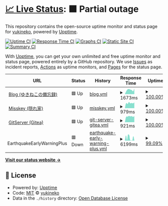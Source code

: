 # [📈 Live Status](https://status.yukineko.me): <!--live status--> **🟧 Partial outage**

This repository contains the open-source uptime monitor and status page for [yukineko](https://yukineko.me), powered by [Upptime](https://github.com/upptime/upptime).

[![Uptime CI](https://github.com/hideki0403/status.yukineko.me/workflows/Uptime%20CI/badge.svg)](https://github.com/hideki0403/status.yukineko.me/actions?query=workflow%3A%22Uptime+CI%22)
[![Response Time CI](https://github.com/hideki0403/status.yukineko.me/workflows/Response%20Time%20CI/badge.svg)](https://github.com/hideki0403/status.yukineko.me/actions?query=workflow%3A%22Response+Time+CI%22)
[![Graphs CI](https://github.com/hideki0403/status.yukineko.me/workflows/Graphs%20CI/badge.svg)](https://github.com/hideki0403/status.yukineko.me/actions?query=workflow%3A%22Graphs+CI%22)
[![Static Site CI](https://github.com/hideki0403/status.yukineko.me/workflows/Static%20Site%20CI/badge.svg)](https://github.com/hideki0403/status.yukineko.me/actions?query=workflow%3A%22Static+Site+CI%22)
[![Summary CI](https://github.com/hideki0403/status.yukineko.me/workflows/Summary%20CI/badge.svg)](https://github.com/hideki0403/status.yukineko.me/actions?query=workflow%3A%22Summary+CI%22)

With [Upptime](https://upptime.js.org), you can get your own unlimited and free uptime monitor and status page, powered entirely by a GitHub repository. We use [Issues](https://github.com/hideki0403/status.yukineko.me/issues) as incident reports, [Actions](https://github.com/hideki0403/status.yukineko.me/actions) as uptime monitors, and [Pages](https://status.yukineko.me) for the status page.

<!--start: status pages-->
<!-- This summary is generated by Upptime (https://github.com/upptime/upptime) -->
<!-- Do not edit this manually, your changes will be overwritten -->
<!-- prettier-ignore -->
| URL | Status | History | Response Time | Uptime |
| --- | ------ | ------- | ------------- | ------ |
| <img alt="" src="https://favicons.githubusercontent.com/yukineko.me" height="13"> [Blog (ゆきねこの備忘録)](https://yukineko.me) | 🟩 Up | [blog.yml](https://github.com/hideki0403/status.yukineko.me/commits/HEAD/history/blog.yml) | <details><summary><img alt="Response time graph" src="./graphs/blog/response-time-week.png" height="20"> 1673ms</summary><br><a href="https://status.yukineko.me/history/blog"><img alt="Response time 1769" src="https://img.shields.io/endpoint?url=https%3A%2F%2Fraw.githubusercontent.com%2Fhideki0403%2Fstatus.yukineko.me%2FHEAD%2Fapi%2Fblog%2Fresponse-time.json"></a><br><a href="https://status.yukineko.me/history/blog"><img alt="24-hour response time 2164" src="https://img.shields.io/endpoint?url=https%3A%2F%2Fraw.githubusercontent.com%2Fhideki0403%2Fstatus.yukineko.me%2FHEAD%2Fapi%2Fblog%2Fresponse-time-day.json"></a><br><a href="https://status.yukineko.me/history/blog"><img alt="7-day response time 1673" src="https://img.shields.io/endpoint?url=https%3A%2F%2Fraw.githubusercontent.com%2Fhideki0403%2Fstatus.yukineko.me%2FHEAD%2Fapi%2Fblog%2Fresponse-time-week.json"></a><br><a href="https://status.yukineko.me/history/blog"><img alt="30-day response time 1633" src="https://img.shields.io/endpoint?url=https%3A%2F%2Fraw.githubusercontent.com%2Fhideki0403%2Fstatus.yukineko.me%2FHEAD%2Fapi%2Fblog%2Fresponse-time-month.json"></a><br><a href="https://status.yukineko.me/history/blog"><img alt="1-year response time 1769" src="https://img.shields.io/endpoint?url=https%3A%2F%2Fraw.githubusercontent.com%2Fhideki0403%2Fstatus.yukineko.me%2FHEAD%2Fapi%2Fblog%2Fresponse-time-year.json"></a></details> | <details><summary><a href="https://status.yukineko.me/history/blog">100.00%</a></summary><a href="https://status.yukineko.me/history/blog"><img alt="All-time uptime 98.09%" src="https://img.shields.io/endpoint?url=https%3A%2F%2Fraw.githubusercontent.com%2Fhideki0403%2Fstatus.yukineko.me%2FHEAD%2Fapi%2Fblog%2Fuptime.json"></a><br><a href="https://status.yukineko.me/history/blog"><img alt="24-hour uptime 100.00%" src="https://img.shields.io/endpoint?url=https%3A%2F%2Fraw.githubusercontent.com%2Fhideki0403%2Fstatus.yukineko.me%2FHEAD%2Fapi%2Fblog%2Fuptime-day.json"></a><br><a href="https://status.yukineko.me/history/blog"><img alt="7-day uptime 100.00%" src="https://img.shields.io/endpoint?url=https%3A%2F%2Fraw.githubusercontent.com%2Fhideki0403%2Fstatus.yukineko.me%2FHEAD%2Fapi%2Fblog%2Fuptime-week.json"></a><br><a href="https://status.yukineko.me/history/blog"><img alt="30-day uptime 99.87%" src="https://img.shields.io/endpoint?url=https%3A%2F%2Fraw.githubusercontent.com%2Fhideki0403%2Fstatus.yukineko.me%2FHEAD%2Fapi%2Fblog%2Fuptime-month.json"></a><br><a href="https://status.yukineko.me/history/blog"><img alt="1-year uptime 98.09%" src="https://img.shields.io/endpoint?url=https%3A%2F%2Fraw.githubusercontent.com%2Fhideki0403%2Fstatus.yukineko.me%2FHEAD%2Fapi%2Fblog%2Fuptime-year.json"></a></details>
| <img alt="" src="https://favicons.githubusercontent.com/misskey.yukineko.me" height="13"> [Misskey (隠れ家)](https://misskey.yukineko.me) | 🟩 Up | [misskey.yml](https://github.com/hideki0403/status.yukineko.me/commits/HEAD/history/misskey.yml) | <details><summary><img alt="Response time graph" src="./graphs/misskey/response-time-week.png" height="20"> 979ms</summary><br><a href="https://status.yukineko.me/history/misskey"><img alt="Response time 899" src="https://img.shields.io/endpoint?url=https%3A%2F%2Fraw.githubusercontent.com%2Fhideki0403%2Fstatus.yukineko.me%2FHEAD%2Fapi%2Fmisskey%2Fresponse-time.json"></a><br><a href="https://status.yukineko.me/history/misskey"><img alt="24-hour response time 1095" src="https://img.shields.io/endpoint?url=https%3A%2F%2Fraw.githubusercontent.com%2Fhideki0403%2Fstatus.yukineko.me%2FHEAD%2Fapi%2Fmisskey%2Fresponse-time-day.json"></a><br><a href="https://status.yukineko.me/history/misskey"><img alt="7-day response time 979" src="https://img.shields.io/endpoint?url=https%3A%2F%2Fraw.githubusercontent.com%2Fhideki0403%2Fstatus.yukineko.me%2FHEAD%2Fapi%2Fmisskey%2Fresponse-time-week.json"></a><br><a href="https://status.yukineko.me/history/misskey"><img alt="30-day response time 1427" src="https://img.shields.io/endpoint?url=https%3A%2F%2Fraw.githubusercontent.com%2Fhideki0403%2Fstatus.yukineko.me%2FHEAD%2Fapi%2Fmisskey%2Fresponse-time-month.json"></a><br><a href="https://status.yukineko.me/history/misskey"><img alt="1-year response time 899" src="https://img.shields.io/endpoint?url=https%3A%2F%2Fraw.githubusercontent.com%2Fhideki0403%2Fstatus.yukineko.me%2FHEAD%2Fapi%2Fmisskey%2Fresponse-time-year.json"></a></details> | <details><summary><a href="https://status.yukineko.me/history/misskey">100.00%</a></summary><a href="https://status.yukineko.me/history/misskey"><img alt="All-time uptime 97.80%" src="https://img.shields.io/endpoint?url=https%3A%2F%2Fraw.githubusercontent.com%2Fhideki0403%2Fstatus.yukineko.me%2FHEAD%2Fapi%2Fmisskey%2Fuptime.json"></a><br><a href="https://status.yukineko.me/history/misskey"><img alt="24-hour uptime 100.00%" src="https://img.shields.io/endpoint?url=https%3A%2F%2Fraw.githubusercontent.com%2Fhideki0403%2Fstatus.yukineko.me%2FHEAD%2Fapi%2Fmisskey%2Fuptime-day.json"></a><br><a href="https://status.yukineko.me/history/misskey"><img alt="7-day uptime 100.00%" src="https://img.shields.io/endpoint?url=https%3A%2F%2Fraw.githubusercontent.com%2Fhideki0403%2Fstatus.yukineko.me%2FHEAD%2Fapi%2Fmisskey%2Fuptime-week.json"></a><br><a href="https://status.yukineko.me/history/misskey"><img alt="30-day uptime 99.89%" src="https://img.shields.io/endpoint?url=https%3A%2F%2Fraw.githubusercontent.com%2Fhideki0403%2Fstatus.yukineko.me%2FHEAD%2Fapi%2Fmisskey%2Fuptime-month.json"></a><br><a href="https://status.yukineko.me/history/misskey"><img alt="1-year uptime 97.80%" src="https://img.shields.io/endpoint?url=https%3A%2F%2Fraw.githubusercontent.com%2Fhideki0403%2Fstatus.yukineko.me%2FHEAD%2Fapi%2Fmisskey%2Fuptime-year.json"></a></details>
| <img alt="" src="https://favicons.githubusercontent.com/git.yukineko.me" height="13"> [GitServer (Gitea)](https://git.yukineko.me) | 🟩 Up | [git-server-gitea.yml](https://github.com/hideki0403/status.yukineko.me/commits/HEAD/history/git-server-gitea.yml) | <details><summary><img alt="Response time graph" src="./graphs/git-server-gitea/response-time-week.png" height="20"> 921ms</summary><br><a href="https://status.yukineko.me/history/git-server-gitea"><img alt="Response time 788" src="https://img.shields.io/endpoint?url=https%3A%2F%2Fraw.githubusercontent.com%2Fhideki0403%2Fstatus.yukineko.me%2FHEAD%2Fapi%2Fgit-server-gitea%2Fresponse-time.json"></a><br><a href="https://status.yukineko.me/history/git-server-gitea"><img alt="24-hour response time 963" src="https://img.shields.io/endpoint?url=https%3A%2F%2Fraw.githubusercontent.com%2Fhideki0403%2Fstatus.yukineko.me%2FHEAD%2Fapi%2Fgit-server-gitea%2Fresponse-time-day.json"></a><br><a href="https://status.yukineko.me/history/git-server-gitea"><img alt="7-day response time 921" src="https://img.shields.io/endpoint?url=https%3A%2F%2Fraw.githubusercontent.com%2Fhideki0403%2Fstatus.yukineko.me%2FHEAD%2Fapi%2Fgit-server-gitea%2Fresponse-time-week.json"></a><br><a href="https://status.yukineko.me/history/git-server-gitea"><img alt="30-day response time 851" src="https://img.shields.io/endpoint?url=https%3A%2F%2Fraw.githubusercontent.com%2Fhideki0403%2Fstatus.yukineko.me%2FHEAD%2Fapi%2Fgit-server-gitea%2Fresponse-time-month.json"></a><br><a href="https://status.yukineko.me/history/git-server-gitea"><img alt="1-year response time 788" src="https://img.shields.io/endpoint?url=https%3A%2F%2Fraw.githubusercontent.com%2Fhideki0403%2Fstatus.yukineko.me%2FHEAD%2Fapi%2Fgit-server-gitea%2Fresponse-time-year.json"></a></details> | <details><summary><a href="https://status.yukineko.me/history/git-server-gitea">100.00%</a></summary><a href="https://status.yukineko.me/history/git-server-gitea"><img alt="All-time uptime 98.11%" src="https://img.shields.io/endpoint?url=https%3A%2F%2Fraw.githubusercontent.com%2Fhideki0403%2Fstatus.yukineko.me%2FHEAD%2Fapi%2Fgit-server-gitea%2Fuptime.json"></a><br><a href="https://status.yukineko.me/history/git-server-gitea"><img alt="24-hour uptime 100.00%" src="https://img.shields.io/endpoint?url=https%3A%2F%2Fraw.githubusercontent.com%2Fhideki0403%2Fstatus.yukineko.me%2FHEAD%2Fapi%2Fgit-server-gitea%2Fuptime-day.json"></a><br><a href="https://status.yukineko.me/history/git-server-gitea"><img alt="7-day uptime 100.00%" src="https://img.shields.io/endpoint?url=https%3A%2F%2Fraw.githubusercontent.com%2Fhideki0403%2Fstatus.yukineko.me%2FHEAD%2Fapi%2Fgit-server-gitea%2Fuptime-week.json"></a><br><a href="https://status.yukineko.me/history/git-server-gitea"><img alt="30-day uptime 99.90%" src="https://img.shields.io/endpoint?url=https%3A%2F%2Fraw.githubusercontent.com%2Fhideki0403%2Fstatus.yukineko.me%2FHEAD%2Fapi%2Fgit-server-gitea%2Fuptime-month.json"></a><br><a href="https://status.yukineko.me/history/git-server-gitea"><img alt="1-year uptime 98.11%" src="https://img.shields.io/endpoint?url=https%3A%2F%2Fraw.githubusercontent.com%2Fhideki0403%2Fstatus.yukineko.me%2FHEAD%2Fapi%2Fgit-server-gitea%2Fuptime-year.json"></a></details>
| <img alt="" src="https://favicons.githubusercontent.com/discord-status-api.glitch.me" height="13"> EarthquakeEarlyWarningPlus | 🟥 Down | [earthquake-early-warning-plus.yml](https://github.com/hideki0403/status.yukineko.me/commits/HEAD/history/earthquake-early-warning-plus.yml) | <details><summary><img alt="Response time graph" src="./graphs/earthquake-early-warning-plus/response-time-week.png" height="20"> 6199ms</summary><br><a href="https://status.yukineko.me/history/earthquake-early-warning-plus"><img alt="Response time 6468" src="https://img.shields.io/endpoint?url=https%3A%2F%2Fraw.githubusercontent.com%2Fhideki0403%2Fstatus.yukineko.me%2FHEAD%2Fapi%2Fearthquake-early-warning-plus%2Fresponse-time.json"></a><br><a href="https://status.yukineko.me/history/earthquake-early-warning-plus"><img alt="24-hour response time 6489" src="https://img.shields.io/endpoint?url=https%3A%2F%2Fraw.githubusercontent.com%2Fhideki0403%2Fstatus.yukineko.me%2FHEAD%2Fapi%2Fearthquake-early-warning-plus%2Fresponse-time-day.json"></a><br><a href="https://status.yukineko.me/history/earthquake-early-warning-plus"><img alt="7-day response time 6199" src="https://img.shields.io/endpoint?url=https%3A%2F%2Fraw.githubusercontent.com%2Fhideki0403%2Fstatus.yukineko.me%2FHEAD%2Fapi%2Fearthquake-early-warning-plus%2Fresponse-time-week.json"></a><br><a href="https://status.yukineko.me/history/earthquake-early-warning-plus"><img alt="30-day response time 5743" src="https://img.shields.io/endpoint?url=https%3A%2F%2Fraw.githubusercontent.com%2Fhideki0403%2Fstatus.yukineko.me%2FHEAD%2Fapi%2Fearthquake-early-warning-plus%2Fresponse-time-month.json"></a><br><a href="https://status.yukineko.me/history/earthquake-early-warning-plus"><img alt="1-year response time 6468" src="https://img.shields.io/endpoint?url=https%3A%2F%2Fraw.githubusercontent.com%2Fhideki0403%2Fstatus.yukineko.me%2FHEAD%2Fapi%2Fearthquake-early-warning-plus%2Fresponse-time-year.json"></a></details> | <details><summary><a href="https://status.yukineko.me/history/earthquake-early-warning-plus">99.09%</a></summary><a href="https://status.yukineko.me/history/earthquake-early-warning-plus"><img alt="All-time uptime 97.32%" src="https://img.shields.io/endpoint?url=https%3A%2F%2Fraw.githubusercontent.com%2Fhideki0403%2Fstatus.yukineko.me%2FHEAD%2Fapi%2Fearthquake-early-warning-plus%2Fuptime.json"></a><br><a href="https://status.yukineko.me/history/earthquake-early-warning-plus"><img alt="24-hour uptime 96.64%" src="https://img.shields.io/endpoint?url=https%3A%2F%2Fraw.githubusercontent.com%2Fhideki0403%2Fstatus.yukineko.me%2FHEAD%2Fapi%2Fearthquake-early-warning-plus%2Fuptime-day.json"></a><br><a href="https://status.yukineko.me/history/earthquake-early-warning-plus"><img alt="7-day uptime 99.09%" src="https://img.shields.io/endpoint?url=https%3A%2F%2Fraw.githubusercontent.com%2Fhideki0403%2Fstatus.yukineko.me%2FHEAD%2Fapi%2Fearthquake-early-warning-plus%2Fuptime-week.json"></a><br><a href="https://status.yukineko.me/history/earthquake-early-warning-plus"><img alt="30-day uptime 99.43%" src="https://img.shields.io/endpoint?url=https%3A%2F%2Fraw.githubusercontent.com%2Fhideki0403%2Fstatus.yukineko.me%2FHEAD%2Fapi%2Fearthquake-early-warning-plus%2Fuptime-month.json"></a><br><a href="https://status.yukineko.me/history/earthquake-early-warning-plus"><img alt="1-year uptime 97.32%" src="https://img.shields.io/endpoint?url=https%3A%2F%2Fraw.githubusercontent.com%2Fhideki0403%2Fstatus.yukineko.me%2FHEAD%2Fapi%2Fearthquake-early-warning-plus%2Fuptime-year.json"></a></details>

<!--end: status pages-->

[**Visit our status website →**](https://status.yukineko.me)

## 📄 License

- Powered by: [Upptime](https://github.com/upptime/upptime)
- Code: [MIT](./LICENSE) © [yukineko](https://yukineko.me)
- Data in the `./history` directory: [Open Database License](https://opendatacommons.org/licenses/odbl/1-0/)
